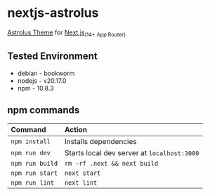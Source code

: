 # nextjs-astrolus

[Astrolus Theme](https://github.com/Tailus-UI/astro-theme) for [Next.js](https://nextjs.org/)<sub>(14+ App Router)</sub>

## Tested Environment

- debian - bookworm
- nodejs - v20.17.0
- npm - 10.8.3

## npm commands

| Command                | Action                                             |
| :--------------------- | :------------------------------------------------- |
| `npm install`          | Installs dependencies                              |
| `npm run dev`          | Starts local dev server at `localhost:3000`        |
| `npm run build`        | `rm -rf .next && next build`                       |
| `npm run start`        | `next start`                                       |
| `npm run lint`         | `next lint`                                        |

